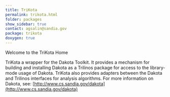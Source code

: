 ```yaml
---
title: TriKota
permalink: trikota.html
folder: packages
show_sidebar: true
contact: agsalin@sandia.gov
package: trikota
doxygen: true
---
```


Welcome to the TriKota Home

TriKota a wrapper for the Dakota Toolkit. It provides a mechanism for building and installing Dakota as a Trilinos package for access to the library-mode usage of Dakota. 
TriKota also provides adapters between the Dakota and Trilinos interfaces for analysis algorithms. 
For more information on Dakota, see: [http://www.cs.sandia.gov/dakota](http://www.cs.sandia.gov/dakota)